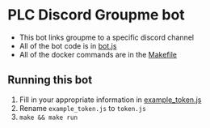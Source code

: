 # PLC Discord Groupme bot
- This bot links groupme to a specific discord channel
- All of the bot code is in [bot.js](bot.js)
- All of the docker commands are in the [Makefile](Makefile)
## Running this bot
1. Fill in your appropriate information in [example_token.js](example_token.js)
1. Rename `example_token.js` to `token.js`
1. `make && make run`
